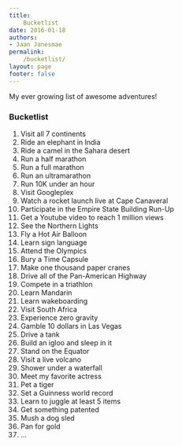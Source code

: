 ```yaml
---
title:
    Bucketlist
date: 2016-01-18
authors:
- Jaan Janesmae
permalink:
    /bucketlist/
layout: page
footer: false
---
```

My ever growing list of awesome adventures!

### Bucketlist

1. Visit all 7 continents
1. Ride an elephant in India
1. Ride a camel in the Sahara desert
1. Run a half marathon
1. Run a full marathon
1. Run an ultramarathon
1. Run 10K under an hour
1. Visit Googleplex
1. Watch a rocket launch live at Cape Canaveral
1. Participate in the Empire State Building Run-Up
1. Get a Youtube video to reach 1 million views
1. See the Northern Lights
1. Fly a Hot Air Balloon
1. Learn sign language
1. Attend the Olympics
1. Bury a Time Capsule
1. Make one thousand paper cranes
1. Drive all of the Pan-American Highway
1. Compete in a triathlon
1. Learn Mandarin
1. Learn wakeboarding
1. Visit South Africa
1. Experience zero gravity
1. Gamble 10 dollars in Las Vegas
1. Drive a tank
1. Build an igloo and sleep in it
1. Stand on the Equator
1. Visit a live volcano
1. Shower under a waterfall
1. Meet my favorite actress
1. Pet a tiger
1. Set a Guinness world record
1. Learn to juggle at least 5 items
1. Get something patented
1. Mush a dog sled
1. Pan for gold
1. ...
